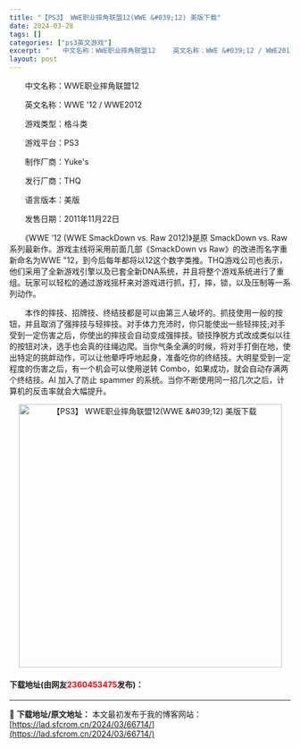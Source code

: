 ```yaml
---
title: "【PS3】 WWE职业摔角联盟12(WWE &#039;12) 美版下载"
date: 2024-03-28
tags: []
categories: ["ps3英文游戏"]
excerpt: "　　中文名称：WWE职业摔角联盟12 　　英文名称：WWE &#039;12 / WWE2012 　　游戏类型：格斗类 　　游戏平台：PS3 　　制作厂商：Yuke&#039;s 　　发行厂商：THQ 　　语言版本：美版 　　发售日期：2011年11月22日 　　《WWE &lsquo;12 (WWE &hellip;"
layout: post
---
```


 <p>　　中文名称：WWE职业摔角联盟12</p> <p>　　英文名称：WWE &#39;12 / WWE2012</p> <p>　　游戏类型：格斗类</p> <p>　　游戏平台：PS3</p> <p>　　制作厂商：Yuke&#39;s</p> <p>　　发行厂商：THQ</p> <p>　　语言版本：美版</p> <p>　　发售日期：2011年11月22日</p> <p>　　《WWE &lsquo;12 (WWE SmackDown vs. Raw 2012)》是原 SmackDown vs. Raw 系列最新作。游戏主线将采用前面几部《SmackDown vs Raw》的改进而名字重新命名为WWE &quot;12，到今后每年都将以12这个数字类推。THQ游戏公司也表示，他们采用了全新游戏引擎以及已套全新DNA系统，并且将整个游戏系统进行了重组。玩家可以轻松的通过游戏摇杆来对游戏进行抓，打，摔，锁，以及压制等一系列动作。</p> <p>　　本作的摔技、招牌技、终结技都是可以由第三人破坏的。抓技使用一般的按钮，并且取消了强摔技与轻摔技。对手体力充沛时，你只能使出一些轻摔技;对手受到一定伤害之后，你使出的摔技会自动变成强摔技。锁技挣脱方式改成类似以往的按钮对决，选手也会真的往绳边爬。当你气条全满的时候，将对手打倒在地，使出特定的挑衅动作，可以让他晕呼呼地起身，准备吃你的终结技。大明星受到一定程度的伤害之后，有一个机会可以使用逆转 Combo，如果成功，就会自动存满两个终结技。AI 加入了防止 spammer 的系统。当你不断使用同一招几次之后，计算机的反击率就会大幅提升。</p> <p align="center"><img align="" border="0" src="https://lad.sfcrom.cn/wp-content/uploads/2024/03/20240328_66051bf0867b8.jpg" width="471" alt="【PS3】 WWE职业摔角联盟12(WWE &amp;#039;12) 美版下载" /></p> <p><h4>下载地址(由网友<font color="red">2360453475</font>发布)：</h4></p> 

---
📖 **下载地址/原文地址：** 本文最初发布于我的博客网站：[https://lad.sfcrom.cn/2024/03/66714/](https://lad.sfcrom.cn/2024/03/66714/)
